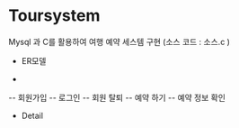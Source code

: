 # Toursystem
Mysql 과 C를 활용하여 여행 예약 세스템 구현 (소스 코드 : 소스.c )

- ER모델<br> 

-  
-- 회원가입
-- 로그인
-- 회원 탈퇴
-- 예약 하기
-- 예약 정보 확인 
- Detail<br>

